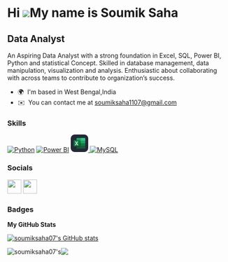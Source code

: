 
Hi ![](https://user-images.githubusercontent.com/18350557/176309783-0785949b-9127-417c-8b55-ab5a4333674e.gif)My name is Soumik Saha
===================================================================================================================================

Data Analyst
------------

An Aspiring Data Analyst with a strong foundation in Excel, SQL, Power BI, Python and statistical Concept. Skilled in database management, data manipulation, visualization and analysis. Enthusiastic about collaborating with across teams to contribute to organization’s success.

* 🌍  I'm based in West Bengal,India
* ✉️  You can contact me at [soumiksaha1107@gmail.com](mailto:soumiksaha1107@gmail.com)

### Skills

<p align="left">
<a href="https://www.python.org/" target="_blank" rel="noreferrer"><img src="https://raw.githubusercontent.com/danielcranney/readme-generator/main/public/icons/skills/python-colored.svg" width="36" height="36" alt="Python" /></a>
<a href="https://powerbi.microsoft.com/" target="_blank" rel="noreferrer"><img src="https://raw.githubusercontent.com/danielcranney/readme-generator/main/public/icons/skills/powerbi-colored.svg" alt="Power BI" width="40" height="40"><a>
<a href="https://www.microsoft.com/en-us/microsoft-365/excel" target="_blank" rel="noreferrer"><img src="https://github.com/LelouchFR/skill-icons/blob/main/assets/excel-auto.svg" alt="Excel" width="40" height="40"/>
</a>
<a href="https://www.mysql.com/" target="_blank" rel="noreferrer"><img src="https://raw.githubusercontent.com/danielcranney/readme-generator/main/public/icons/skills/mysql-colored.svg" width="36" height="36" alt="MySQL" /></a>
</p>


### Socials

<p align="left"> <a href="https://github.com/soumiksaha07" target="_blank" rel="noreferrer"><img src="https://raw.githubusercontent.com/danielcranney/readme-generator/main/public/icons/socials/github.svg" width="32" height="32" /></a> <a href="https://www.linkedin.com/in/soumiksaha07" target="_blank" rel="noreferrer"><img src="https://raw.githubusercontent.com/danielcranney/readme-generator/main/public/icons/socials/linkedin.svg" width="32" height="32" /></a></p>

### Badges

<b>My GitHub Stats</b>

<a href="https://github.com/soumiksaha07"><img src="https://github-readme-stats.vercel.app/api?username=soumiksaha07&show_icons=true&hide=&count_private=true&title_color=0891b2&text_color=ffffff&icon_color=0891b2&bg_color=1c1917&hide_border=true&show_icons=true" alt="soumiksaha07's GitHub stats" /></a>

<a><img align="left" src="https://github-readme-stats.vercel.app/api/top-langs?username=soumiksaha07&show_icons=true&locale=en&layout=compact&theme=tokyonight" alt="soumiksaha07's" /></a>


<a href="www.linkedin.com/in/soumiksaha07"><img src="https://github-readme-streak-stats.herokuapp.com/?user=soumiksaha07&stroke=ffffff&background=1c1917&ring=0891b2&fire=0891b2&currStreakNum=ffffff&currStreakLabel=0891b2&sideNums=ffffff&sideLabels=ffffff&dates=ffffff&hide_border=true" /></a>
